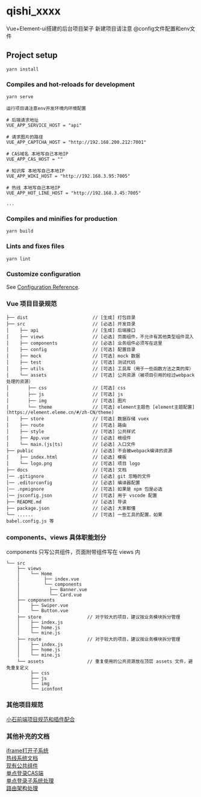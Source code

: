 <!--
 * @Author: liuYang
 * @Description: 请填写描述信息
 * @Path: 引入路径
 * @Date: 2021-03-09 15:29:22
 * @LastEditors: liuYang
 * @LastEditTime: 2021-08-20 17:43:07
 * @MustParam: 必传参数
 * @OptionalParam: 选传参数
 * @EmitFunction: 函数
-->
# qishi_xxxx

Vue+Element-ui搭建的后台项目架子  新建项目请注意  @config文件配置和env文件

## Project setup
```
yarn install
```

### Compiles and hot-reloads for development
```
yarn serve

运行项目请注意env开发环境内环境配置  

# 后端请求地址
VUE_APP_SERVICE_HOST = "api"

# 请求图片的路径
VUE_APP_CAPTCHA_HOST = "http://192.168.200.212:7001"

# CAS域名 本地写自己本地IP
VUE_APP_CAS_HOST = ""

# 知识库 本地写自己本地IP
VUE_APP_WIKI_HOST = "http://192.168.3.95:7005"

# 热线 本地写自己本地IP
VUE_APP_HOT_LINE_HOST = "http://192.168.3.45:7005"

...

```

### Compiles and minifies for production
```
yarn build
```

### Lints and fixes files
```
yarn lint
```

### Customize configuration
See [Configuration Reference](https://cli.vuejs.org/config/).

### Vue 项目目录规范

    ├── dist                        // [生成] 打包目录
    ├── src                         // [必选] 开发目录
    │    ├── api                    // [生成] 后端接口
    │    ├── views                  // [必选] 页面组件，不允许有其他类型组件混入
    │    ├── components             // [必选] 业务组件必须写在这里
    │    ├── config                 // [可选] 配置目录
    │    ├── mock                   // [可选] mock 数据
    │    ├── test                   // [可选] 测试代码
    │    ├── utils                  // [可选] 工具库（用于一些函数方法之类的库）
    │    └── assets                 // [可选] 公共资源（被项目引用的经过webpack处理的资源）
    │       ├── css                 // [可选] css
    │       ├── js                  // [可选] js
    │       ├── img                 // [可选] 图片
    │       └── theme               // [可选] element主题色 [element主题配置](https://element.eleme.cn/#/zh-CN/theme)
    │    ├── store                  // [可选] 数据存储 vuex
    │    ├── route                  // [可选] 路由
    │    ├── style                  // [可选] 公共样式
    │    ├── App.vue                // [必选] 根组件
    │    └── main.(js|ts)           // [必选] 入口文件
    ├── public                      // [必选] 不会被webpack编译的资源
    │    ├── index.html             // [必选] 模板
    │    └── logo.png               // [可选] 项目 logo
    ├── docs                        // [可选] 文档
    │── .gitignore                  // [必选] git 忽略的文件
    │── .editorconfig               // [必选] 编译器配置
    │── .npmignore                  // [可选] 如果是 npm 包是必选
    │── jsconfig.json               // [可选] 用于 vscode 配置
    ├── README.md                   // [必选] 导读
    ├── package.json                // [必选] 大家都懂
    └── ......                      // [可选] 一些工具的配置，如果 babel.config.js 等

### components、views 具体职能划分
components 只写公共组件，页面附带组件写在 views 内

    └── src
        ├── views
        │    └── Home
        │         ├── index.vue
        |         └── components
        │           ├── Banner.vue
        │           └── Card.vue
        ├── components
        │    ├── Swiper.vue
        │    └── Button.vue
        ├── store                 // 对于较大的项目，建议按业务模块拆分管理
        │    ├── index.js
        │    ├── home.js
        │    └── mine.js
        ├── route                 // 对于较大的项目，建议按业务模块拆分管理
        │    ├── index.js
        │    ├── home.js
        │    └── mine.js
        └── assets                // 重复使用的公共资源放在顶层 assets 文件，避免重复定义
             ├── css
             ├── js
             ├── img
             └── iconfont

### 其他项目规范 

[小石前端项目规范和插件配合](http://gitlab.beijingxiaoshi.cn/qianduan/components/cooperation)

### 其他补充的文档 

[iframe打开子系统](http://gitlab.beijingxiaoshi.cn/qianduan/components/vue_init_cli/-/tree/master/doc)  
[热线系统文档](http://gitlab.beijingxiaoshi.cn/qianduan/components/vue_init_cli/-/blob/master/doc)  
[现有公共组件](http://gitlab.beijingxiaoshi.cn/qianduan/components/vue_init_cli/-/blob/master/doc/%E5%85%AC%E5%85%B1%E7%BB%84%E4%BB%B6%E3%80%81%E6%96%B9%E6%B3%95.md)  
[单点登录CAS端](http://gitlab.beijingxiaoshi.cn/qianduan/components/vue_init_cli/-/blob/master/doc/%E5%8D%95%E7%82%B9%E7%99%BB%E5%BD%95CAS%E5%A4%84%E7%90%86.md)  
[单点登录子系统处理](http://gitlab.beijingxiaoshi.cn/qianduan/components/vue_init_cli/-/blob/master/doc/%E5%8D%95%E7%82%B9%E7%99%BB%E5%BD%95%E5%AD%90%E7%B3%BB%E7%BB%9F%E5%A4%84%E7%90%86.md)  
[路由架构处理](http://gitlab.beijingxiaoshi.cn/qianduan/components/vue_init_cli/-/blob/master/doc/%E8%B7%AF%E7%94%B1%E6%9E%B6%E6%9E%84%E5%A4%84%E7%90%86.md) 
